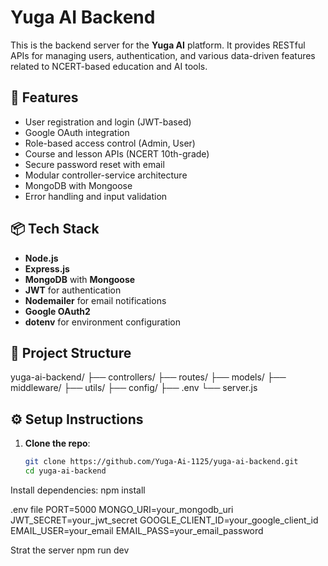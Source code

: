 # Yuga AI Backend

This is the backend server for the **Yuga AI** platform. It provides RESTful APIs for managing users, authentication, and various data-driven features related to NCERT-based education and AI tools.

## 🚀 Features

- User registration and login (JWT-based)
- Google OAuth integration
- Role-based access control (Admin, User)
- Course and lesson APIs (NCERT 10th-grade)
- Secure password reset with email
- Modular controller-service architecture
- MongoDB with Mongoose
- Error handling and input validation

## 📦 Tech Stack

- **Node.js**
- **Express.js**
- **MongoDB** with **Mongoose**
- **JWT** for authentication
- **Nodemailer** for email notifications
- **Google OAuth2**
- **dotenv** for environment configuration

## 📁 Project Structure

yuga-ai-backend/
├── controllers/
├── routes/
├── models/
├── middleware/
├── utils/
├── config/
├── .env
└── server.js

## ⚙️ Setup Instructions

1. **Clone the repo**:
   ```bash
   git clone https://github.com/Yuga-Ai-1125/yuga-ai-backend.git
   cd yuga-ai-backend
   ```

Install dependencies:
npm install

.env file
PORT=5000
MONGO_URI=your_mongodb_uri
JWT_SECRET=your_jwt_secret
GOOGLE_CLIENT_ID=your_google_client_id
EMAIL_USER=your_email
EMAIL_PASS=your_email_password

Strat the server
npm run dev

